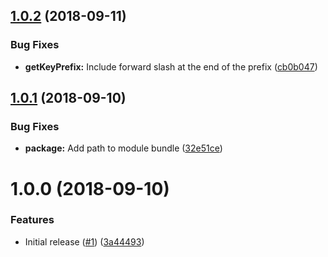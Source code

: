 ## [1.0.2](https://github.com/Alorel/localforage-driver-commons/compare/1.0.1...1.0.2) (2018-09-11)


### Bug Fixes

* **getKeyPrefix:** Include forward slash at the end of the prefix ([cb0b047](https://github.com/Alorel/localforage-driver-commons/commit/cb0b047))

## [1.0.1](https://github.com/Alorel/localforage-driver-commons/compare/1.0.0...1.0.1) (2018-09-10)


### Bug Fixes

* **package:** Add path to module bundle ([32e51ce](https://github.com/Alorel/localforage-driver-commons/commit/32e51ce))

# 1.0.0 (2018-09-10)


### Features

* Initial release ([#1](https://github.com/Alorel/localforage-driver-commons/issues/1)) ([3a44493](https://github.com/Alorel/localforage-driver-commons/commit/3a44493))
